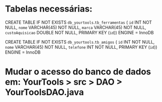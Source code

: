 # Tabelas necessárias:
CREATE TABLE IF NOT EXISTS `db_yourtools`.`tb_ferramentas` (
  `id` INT NOT NULL,
  `nome` VARCHAR(45) NOT NULL,
  `marca` VARCHAR(45) NOT NULL,
  `custoAquisicao` DOUBLE NOT NULL,
  PRIMARY KEY (`id`))
ENGINE = InnoDB

CREATE TABLE IF NOT EXISTS `db_yourtools`.`tb_amigos` (
  `id` INT NOT NULL,
  `nome` VARCHAR(45) NOT NULL,
  `telefone` INT NOT NULL,
  PRIMARY KEY (`id`))
ENGINE = InnoDB

# Mudar o acesso do banco de dados em: YourTools > src > DAO > YourToolsDAO.java
